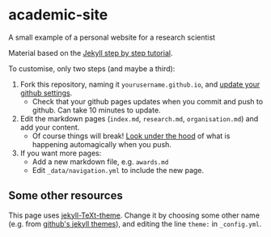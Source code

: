 # academic-site
A small example of a personal website for a research scientist

Material based on the [Jekyll step by step tutorial](https://jekyllrb.com/docs/step-by-step/01-setup/).

To customise, only two steps (and maybe a third):
1. Fork this repository, naming it `yourusername.github.io`, and [update your github settings](https://docs.github.com/en/pages/quickstart).
    - Check that your github pages updates when you commit and push to github. Can take 10 minutes to update.
2. Edit the markdown pages (`index.md`, `research.md`, `organisation.md`) and add your content.
    - Of course things will break! [Look under the hood](https://docs.github.com/en/actions/monitoring-and-troubleshooting-workflows/viewing-workflow-run-history) of what is happening automagically when you push.
3. If you want more pages:
    - Add a new markdown file, e.g. `awards.md`
    - Edit `_data/navigation.yml` to include the new page.

## Some other resources

This page uses [jekyll-TeXt-theme](https://kitian616.github.io/jekyll-TeXt-theme/docs/en/quick-start).
Change it by choosing some other name (e.g. from [github's jekyll themes](https://github.com/topics/jekyll-theme)),
and editing the line `theme:` in `_config.yml`.
